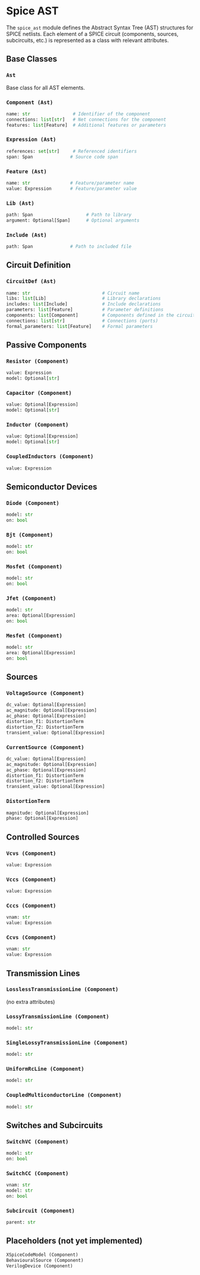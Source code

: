 # Spice AST

The `spice_ast` module defines the Abstract Syntax Tree (AST) structures for SPICE netlists. Each element of a SPICE circuit (components, sources, subcircuits, etc.) is represented as a class with relevant attributes.

## Base Classes

### `Ast`
Base class for all AST elements.

### `Component (Ast)`
```python
name: str                # Identifier of the component
connections: list[str]   # Net connections for the component  
features: list[Feature]  # Additional features or parameters
```

### `Expression (Ast)`
```python
references: set[str]     # Referenced identifiers
span: Span              # Source code span
```

### `Feature (Ast)`
```python
name: str               # Feature/parameter name
value: Expression       # Feature/parameter value
```

### `Lib (Ast)`
```python
path: Span                    # Path to library
argument: Optional[Span]      # Optional arguments
```

### `Include (Ast)`
```python
path: Span              # Path to included file
```

## Circuit Definition

### `CircuitDef (Ast)`
```python
name: str                           # Circuit name
libs: list[Lib]                     # Library declarations
includes: list[Include]             # Include declarations
parameters: list[Feature]           # Parameter definitions
components: list[Component]         # Components defined in the circuit
connections: list[str]              # Connections (ports)
formal_parameters: list[Feature]    # Formal parameters
```

## Passive Components

### `Resistor (Component)`
```python
value: Expression
model: Optional[str]
```

### `Capacitor (Component)`
```python
value: Optional[Expression]
model: Optional[str]
```

### `Inductor (Component)`
```python
value: Optional[Expression]
model: Optional[str]
```

### `CoupledInductors (Component)`
```python
value: Expression
```

## Semiconductor Devices

### `Diode (Component)`
```python
model: str
on: bool
```

### `Bjt (Component)`
```python
model: str
on: bool
```

### `Mosfet (Component)`
```python
model: str
on: bool
```

### `Jfet (Component)`
```python
model: str
area: Optional[Expression]
on: bool
```

### `Mesfet (Component)`
```python
model: str
area: Optional[Expression]
on: bool
```

## Sources

### `VoltageSource (Component)`
```python
dc_value: Optional[Expression]
ac_magnitude: Optional[Expression]
ac_phase: Optional[Expression]
distortion_f1: DistortionTerm
distortion_f2: DistortionTerm
transient_value: Optional[Expression]
```

### `CurrentSource (Component)`
```python
dc_value: Optional[Expression]
ac_magnitude: Optional[Expression]
ac_phase: Optional[Expression]
distortion_f1: DistortionTerm
distortion_f2: DistortionTerm
transient_value: Optional[Expression]
```

### `DistortionTerm`
```python
magnitude: Optional[Expression]
phase: Optional[Expression]
```

## Controlled Sources

### `Vcvs (Component)`
```python
value: Expression
```

### `Vccs (Component)`
```python
value: Expression
```

### `Cccs (Component)`
```python
vnam: str
value: Expression
```

### `Ccvs (Component)`
```python
vnam: str
value: Expression
```

## Transmission Lines

### `LosslessTransmissionLine (Component)`
(no extra attributes)

### `LossyTransmissionLine (Component)`
```python
model: str
```

### `SingleLossyTransmissionLine (Component)`
```python
model: str
```

### `UniformRcLine (Component)`
```python
model: str
```

### `CoupledMulticonductorLine (Component)`
```python
model: str
```

## Switches and Subcircuits

### `SwitchVC (Component)`
```python
model: str
on: bool
```

### `SwitchCC (Component)`
```python
vnam: str
model: str
on: bool
```

### `Subcircuit (Component)`
```python
parent: str
```

## Placeholders (not yet implemented)

```python
XSpiceCodeModel (Component)
BehaviouralSource (Component)
VerilogDevice (Component)
```